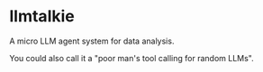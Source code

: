 # llmtalkie
A micro LLM agent system for data analysis.

You could also call it a "poor man's tool calling for random LLMs".

